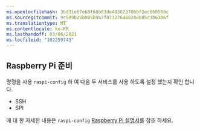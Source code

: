 ```yaml
---
ms.openlocfilehash: 3bd31e67e68f68b83de403623786bf2ec660568c
ms.sourcegitcommit: 9c589b25b005b9a7f87327646020eb85c3b6306f
ms.translationtype: MT
ms.contentlocale: ko-KR
ms.lasthandoff: 03/06/2021
ms.locfileid: "102259743"
---
```

## <a name="prepare-the-raspberry-pi"></a>Raspberry Pi 준비

명령을 사용 `raspi-config` 하 여 다음 두 서비스를 사용 하도록 설정 했는지 확인 합니다.

- SSH
- SPI

에 대 한 자세한 내용은 `raspi-config` [Raspberry Pi 설명서](https://www.raspberrypi.org/documentation/configuration/raspi-config.md)를 참조 하세요.

